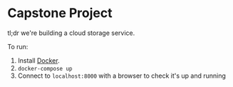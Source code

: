 # Capstone Project

tl;dr we're building a cloud storage service.

To run:
  1. Install [Docker](https://www.docker.com/).
  2. `docker-compose up`
  3. Connect to `localhost:8000` with a browser to check it's up and running